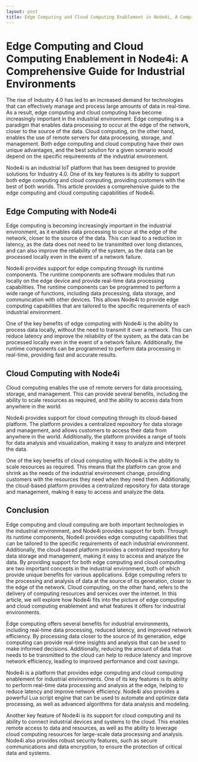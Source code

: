 ```yaml
---
layout: post
title: Edge Computing and Cloud Computing Enablement in Node4i, A Comprehensive Guide for Industrial Environments
---
```


# Edge Computing and Cloud Computing Enablement in Node4i: A Comprehensive Guide for Industrial Environments

The rise of Industry 4.0 has led to an increased demand for technologies that can effectively manage and process large amounts of data in real-time. As a result, edge computing and cloud computing have become increasingly important in the industrial environment. Edge computing is a paradigm that enables data processing to occur at the edge of the network, closer to the source of the data. Cloud computing, on the other hand, enables the use of remote servers for data processing, storage, and management. Both edge computing and cloud computing have their own unique advantages, and the best solution for a given scenario would depend on the specific requirements of the industrial environment.

Node4i is an industrial IoT platform that has been designed to provide solutions for Industry 4.0. One of its key features is its ability to support both edge computing and cloud computing, providing customers with the best of both worlds. This article provides a comprehensive guide to the edge computing and cloud computing capabilities of Node4i.

## Edge Computing with Node4i

Edge computing is becoming increasingly important in the industrial environment, as it enables data processing to occur at the edge of the network, closer to the source of the data. This can lead to a reduction in latency, as the data does not need to be transmitted over long distances, and can also improve the reliability of the system, as the data can be processed locally even in the event of a network failure.

Node4i provides support for edge computing through its runtime components. The runtime components are software modules that run locally on the edge device and provide real-time data processing capabilities. The runtime components can be programmed to perform a wide range of functions, including data processing, data storage, and communication with other devices. This allows Node4i to provide edge computing capabilities that are tailored to the specific requirements of each industrial environment.

One of the key benefits of edge computing with Node4i is the ability to process data locally, without the need to transmit it over a network. This can reduce latency and improve the reliability of the system, as the data can be processed locally even in the event of a network failure. Additionally, the runtime components can be programmed to perform data processing in real-time, providing fast and accurate results.

## Cloud Computing with Node4i

Cloud computing enables the use of remote servers for data processing, storage, and management. This can provide several benefits, including the ability to scale resources as required, and the ability to access data from anywhere in the world.

Node4i provides support for cloud computing through its cloud-based platform. The platform provides a centralized repository for data storage and management, and allows customers to access their data from anywhere in the world. Additionally, the platform provides a range of tools for data analysis and visualization, making it easy to analyze and interpret the data.

One of the key benefits of cloud computing with Node4i is the ability to scale resources as required. This means that the platform can grow and shrink as the needs of the industrial environment change, providing customers with the resources they need when they need them. Additionally, the cloud-based platform provides a centralized repository for data storage and management, making it easy to access and analyze the data.

## Conclusion

Edge computing and cloud computing are both important technologies in the industrial environment, and Node4i provides support for both. Through its runtime components, Node4i provides edge computing capabilities that can be tailored to the specific requirements of each industrial environment. Additionally, the cloud-based platform provides a centralized repository for data storage and management, making it easy to access and analyze the data. By providing support for both edge computing and cloud computing are two important concepts in the industrial environment, both of which provide unique benefits for various applications. Edge computing refers to the processing and analysis of data at the source of its generation, closer to the edge of the network. Cloud computing, on the other hand, refers to the delivery of computing resources and services over the internet. In this article, we will explore how Node4i fits into the picture of edge computing and cloud computing enablement and what features it offers for industrial environments.

Edge computing offers several benefits for industrial environments, including real-time data processing, reduced latency, and improved network efficiency. By processing data closer to the source of its generation, edge computing can provide real-time insights and analysis that can be used to make informed decisions. Additionally, reducing the amount of data that needs to be transmitted to the cloud can help to reduce latency and improve network efficiency, leading to improved performance and cost savings.

Node4i is a platform that provides edge computing and cloud computing enablement for industrial environments. One of its key features is its ability to perform real-time data processing and analysis at the edge, helping to reduce latency and improve network efficiency. Node4i also provides a powerful Lua script engine that can be used to automate and optimize data processing, as well as advanced algorithms for data analysis and modeling.

Another key feature of Node4i is its support for cloud computing and its ability to connect industrial devices and systems to the cloud. This enables remote access to data and resources, as well as the ability to leverage cloud computing resources for large-scale data processing and analysis. Node4i also provides robust security features, such as secure communications and data encryption, to ensure the protection of critical data and systems.
